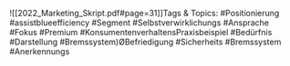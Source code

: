 
![[2022_Marketing_Skript.pdf#page=31]]Tags & Topics:
   #Positionierung
   #assistblueefficiency
   #Segment
   #Selbstverwirklichungs
   #Ansprache
   #Fokus
   #Premium
   #KonsumentenverhaltensPraxisbeispiel
   #Bedürfnis
   #Darstellung
   #Bremssystem)ØBefriedigung
   #Sicherheits
   #Bremssystem
   #Anerkennungs